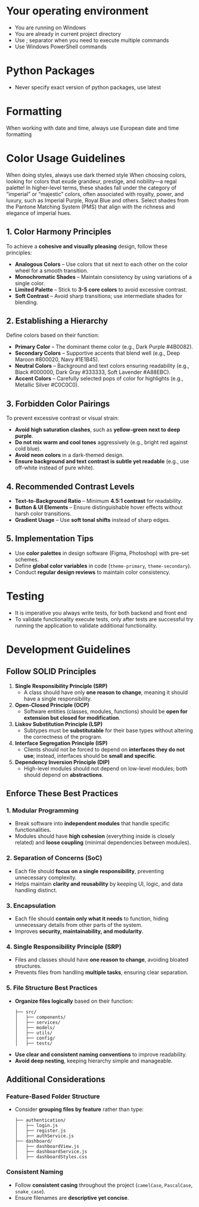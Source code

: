 # Your operating environment
- You are running on Windows
- You are already in current project directory
- Use ; separator when you need to execute multiple commands
- Use Windows PowerShell commands

# Python Packages
- Never specify exact version of python packages, use latest

# Formatting
When working with date and time, always use European date and time formatting

# Color Usage Guidelines
When doing styles, always use dark themed style
When choosing colors, looking for colors that exude grandeur, prestige, and nobility—a regal palette! 
In higher-level terms, these shades fall under the category of “imperial” or “majestic” colors, often associated with royalty, power, and luxury, such as Imperial Purple, Royal Blue and others. 
Select shades from the Pantone Matching System (PMS) that align with the richness and elegance of imperial hues.

## **1. Color Harmony Principles**
To achieve a **cohesive and visually pleasing** design, follow these principles:
- **Analogous Colors** – Use colors that sit next to each other on the color wheel for a smooth transition.
- **Monochromatic Shades** – Maintain consistency by using variations of a single color.
- **Limited Palette** – Stick to **3-5 core colors** to avoid excessive contrast.
- **Soft Contrast** – Avoid sharp transitions; use intermediate shades for blending.

## **2. Establishing a Hierarchy**
Define colors based on their function:
- **Primary Color** – The dominant theme color (e.g., Dark Purple #4B0082).
- **Secondary Colors** – Supportive accents that blend well (e.g., Deep Maroon #800020, Navy #1E1B45).
- **Neutral Colors** – Background and text colors ensuring readability (e.g., Black #000000, Dark Gray #333333, Soft Lavender #A88EBC).
- **Accent Colors** – Carefully selected pops of color for highlights (e.g., Metallic Silver #C0C0C0).

## **3. Forbidden Color Pairings**
To prevent excessive contrast or visual strain:
- **Avoid high saturation clashes**, such as **yellow-green next to deep purple**.
- **Do not mix warm and cool tones** aggressively (e.g., bright red against cold blue).
- **Avoid neon colors** in a dark-themed design.
- **Ensure background and text contrast is subtle yet readable** (e.g., use off-white instead of pure white).

## **4. Recommended Contrast Levels**
- **Text-to-Background Ratio** – Minimum **4.5:1 contrast** for readability.
- **Button & UI Elements** – Ensure distinguishable hover effects without harsh color transitions.
- **Gradient Usage** – Use **soft tonal shifts** instead of sharp edges.

## **5. Implementation Tips**
- Use **color palettes** in design software (Figma, Photoshop) with pre-set schemes.
- Define **global color variables** in code (`theme-primary`, `theme-secondary`).
- Conduct **regular design reviews** to maintain color consistency.

# Testing
- It is imperative you always write tests, for both backend and front end
- To validate functionality execute tests, only after tests are successful try running the application to validate additional functionality.

# Development Guidelines
## **Follow SOLID Principles**
1. **Single Responsibility Principle (SRP)**  
   - A class should have only **one reason to change**, meaning it should have a single responsibility.
2. **Open-Closed Principle (OCP)**  
   - Software entities (classes, modules, functions) should be **open for extension but closed for modification**.
3. **Liskov Substitution Principle (LSP)**  
   - Subtypes must be **substitutable** for their base types without altering the correctness of the program.
4. **Interface Segregation Principle (ISP)**  
   - Clients should not be forced to depend on **interfaces they do not use**; instead, interfaces should be **small and specific**.
5. **Dependency Inversion Principle (DIP)**  
   - High-level modules should not depend on low-level modules; both should depend on **abstractions**.
## **Enforce These Best Practices**
### **1. Modular Programming**
- Break software into **independent modules** that handle specific functionalities.
- Modules should have **high cohesion** (everything inside is closely related) and **loose coupling** (minimal dependencies between modules).
### **2. Separation of Concerns (SoC)**
- Each file should **focus on a single responsibility**, preventing unnecessary complexity.
- Helps maintain **clarity and reusability** by keeping UI, logic, and data handling distinct.
### **3. Encapsulation**
- Each file should **contain only what it needs** to function, hiding unnecessary details from other parts of the system.
- Improves **security, maintainability, and modularity**.
### **4. Single Responsibility Principle (SRP)**
- Files and classes should have **one reason to change**, avoiding bloated structures.
- Prevents files from handling **multiple tasks**, ensuring clear separation.
### **5. File Structure Best Practices**
- **Organize files logically** based on their function:
  ```
  ├── src/
  │   ├── components/
  │   ├── services/
  │   ├── models/
  │   ├── utils/
  │   ├── config/
  │   ├── tests/
  ```
- **Use clear and consistent naming conventions** to improve readability.
- **Avoid deep nesting**, keeping hierarchy simple and manageable.
## **Additional Considerations**
### **Feature-Based Folder Structure**
- Consider **grouping files by feature** rather than type:
  ```
  ├── authentication/
  │   ├── login.js
  │   ├── register.js
  │   ├── authService.js
  ├── dashboard/
  │   ├── dashboardView.js
  │   ├── dashboardService.js
  │   ├── dashboardStyles.css
  ```
### **Consistent Naming**
- Follow **consistent casing** throughout the project (`camelCase`, `PascalCase`, `snake_case`).
- Ensure filenames are **descriptive yet concise**.
